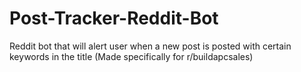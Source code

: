 # Post-Tracker-Reddit-Bot
Reddit bot that will alert user when a new post is posted with certain keywords in the title (Made specifically for r/buildapcsales)
